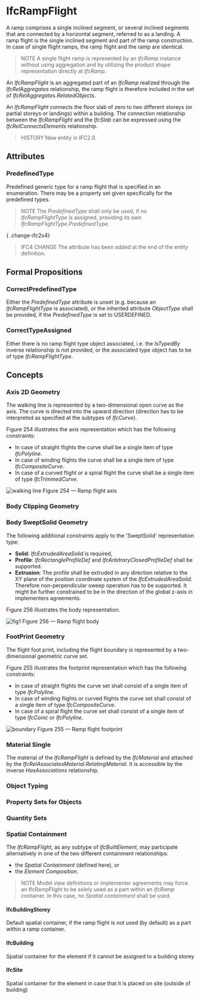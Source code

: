 # IfcRampFlight

A ramp comprises a single inclined segment, or several inclined segments that are connected by a horizontal segment, referred to as a landing. A ramp flight is the single inclined segment and part of the ramp construction. In case of single flight ramps, the ramp flight and the ramp are identical.

> NOTE A single flight ramp is represented by an _IfcRamp_ instance without using aggregation and by utilizing the product shape representation directly at _IfcRamp_.

An _IfcRampFlight_ is an aggregated part of an _IfcRamp_ realized through the _IfcRelAggregates_ relationship, the ramp flight is therefore included in the set of _IfcRelAggregates.RelatedObjects_.

An _IfcRampFlight_ connects the floor slab of zero to two different storeys (or partial storeys or landings) within a building. The connection relationship between the _IfcRampFlight_ and the _IfcSlab_ can be expressed using the _IfcRelConnectsElements_ relationship.

> HISTORY New entity in IFC2.0.

## Attributes

### PredefinedType
Predefined generic type for a ramp flight that is specified in an enumeration. There may be a property set given specifically for the predefined types.
> NOTE The _PredefinedType_ shall only be used, if no _IfcRampFlightType_ is assigned, providing its own _IfcRampFlightType.PredefinedType_.

{ .change-ifc2x4}
> IFC4 CHANGE The attribute has been added at the end of the entity definition.

## Formal Propositions

### CorrectPredefinedType
Either the _PredefinedType_ attribute is unset (e.g. because an _IfcRampFlightType_ is associated), or the inherited attribute _ObjectType_ shall be provided, if the _PredefinedType_ is set to USERDEFINED.

### CorrectTypeAssigned
Either there is no ramp flight type object associated, i.e. the _IsTypedBy_ inverse relationship is not provided, or the associated type object has to be of type _IfcRampFlightType_.

## Concepts

### Axis 2D Geometry

The walking line is represented by a two-dimensional open curve as the axis. The curve is directed into the upward direction (direction has to be interpreted as specified at the subtypes of _IfcCurve_).

Figure 254 illustrates the axis representation which has the following constraints:

* In case of straight flights the curve shall be a single item of type _IfcPolyline_.
* In case of winding flights the curve shall be a single item of type _IfcCompositeCurve_.
* In case of a curved flight or a spiral flight the curve shall be a single item of type _IfcTrimmedCurve_.

![walking line](../../../../figures/ifcstairflight_01-layout1.gif)
Figure 254 — Ramp flight axis

### Body Clipping Geometry



### Body SweptSolid Geometry

The following additional constraints apply to the 'SweptSolid' representation type:

* **Solid**: _IfcExtrudedAreaSolid_ is required,
* **Profile**: _IfcRectangleProfileDef_ and _IfcArbitraryClosedProfileDef_ shall be supported.
* **Extrusion**: The profile shall be extruded in any direction relative to the XY plane of the position coordinate system of the _IfcExtrudedAreaSolid_. Therefore non-perpendicular sweep operation has to be supported. It might be further constrained to be in the direction of the global z-axis in implementers agreements.

Figure 256 illustrates the body representation.

![fig1](../../../../figures/ifcrampflight-layout1.gif)
Figure 256 — Ramp flight body

### FootPrint Geometry

The flight foot print, including the flight boundary is represented by a two-dimensional geometric curve set.

Figure 255 illustrates the footprint representation which has the following constraints:

* In case of straight flights the curve set shall consist of a single item of type _IfcPolyline_.
* In case of winding flights or curved flights the curve set shall consist of a single item of type _IfcCompositeCurve_.
* In case of a spiral flight the curve set shall consist of a single item of type _IfcConic_ or _IfcPolyline_.

![boundary](../../../../figures/ifcstairflight_02-layout1.gif)
Figure 255 — Ramp flight footprint

### Material Single

The material of the _IfcRampFlight_ is defined by the _IfcMaterial_ and attached by the _IfcRelAssociatesMaterial.RelatingMaterial_. It is accessible by the inverse _HasAssociations_ relationship.

### Object Typing



### Property Sets for Objects



### Quantity Sets



### Spatial Containment

The _IfcRampFlight_, as any subtype of _IfcBuiltElement_, may participate alternatively in one of the two different containment relationships:

* the _Spatial Containment_ (defined here), or
* the _Element Composition_.

> NOTE Model view definitions or implementer agreements may force an IfcRampFlight to be solely used as a part within an _IfcRamp_ container. In this case, no _Spatial containment_ shall be used.

#### IfcBuildingStorey

Default spatial container, if the ramp flight is not used (by default) as a part within a ramp container.

#### IfcBuilding

Spatial container for the element if it cannot be assigned to a building storey

#### IfcSite

Spatial container for the element in case that it is placed on site (outside of building)

